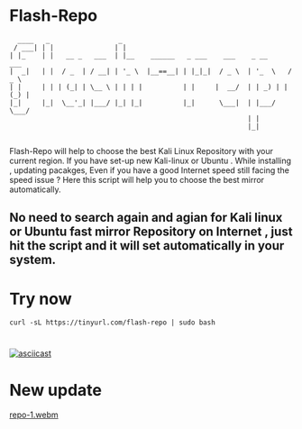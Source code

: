 # Flash-Repo
```
  ____   _                 _                                            
 / ___| | |               | |                                            
| |_    | |   __ _   ___  | |__    ______   _ ___    ___    _ __      ___  
|  _|   | |  / _  | / __| | '_ \  |__==__| | |_|_|  / _ \  | '_  \   / _ \ 
| |     | | | (_| | \__ \ | | | |          | |     |  __/  | | _) | | (_) |
|_|     |_|  \__'_| |___/ |_| |_|          |_|      \___|  | |___/   \___/ 
                                                           | |             
                                                           |_|           
                                                           
```
                                                           
Flash-Repo will help to choose the best Kali Linux Repository with your current region. If you have set-up new Kali-linux or Ubuntu . While installing , updating pacakges, Even if you have a good Internet speed still facing the speed issue ?
Here this script will help you to choose the best mirror automatically. 

## No need to search again and agian for Kali linux or Ubuntu fast mirror Repository on Internet , just hit the script and it will set automatically in your system.

# Try now
```
curl -sL https://tinyurl.com/flash-repo | sudo bash  
```

#
[![asciicast](https://asciinema.org/a/522908.svg)](https://asciinema.org/a/522908)

# New update  

[repo-1.webm](https://user-images.githubusercontent.com/49671176/191512043-7a742445-515f-4f43-8b72-782041b7bd30.webm)
